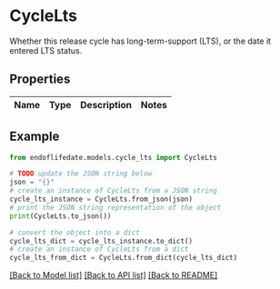 # CycleLts

Whether this release cycle has long-term-support (LTS), or the date it entered LTS status.

## Properties

Name | Type | Description | Notes
------------ | ------------- | ------------- | -------------

## Example

```python
from endoflifedate.models.cycle_lts import CycleLts

# TODO update the JSON string below
json = "{}"
# create an instance of CycleLts from a JSON string
cycle_lts_instance = CycleLts.from_json(json)
# print the JSON string representation of the object
print(CycleLts.to_json())

# convert the object into a dict
cycle_lts_dict = cycle_lts_instance.to_dict()
# create an instance of CycleLts from a dict
cycle_lts_from_dict = CycleLts.from_dict(cycle_lts_dict)
```
[[Back to Model list]](../README.md#documentation-for-models) [[Back to API list]](../README.md#documentation-for-api-endpoints) [[Back to README]](../README.md)


